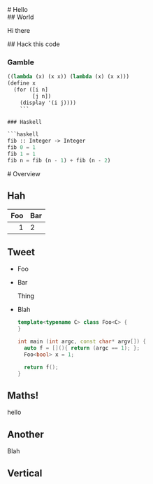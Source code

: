 <section>
# Hello

</section>

<section>
## World

Hi there

</section>


<section>
## Hack this code

### Gamble

```lisp
((lambda (x) (x x)) (lambda (x) (x x)))
(define x
  (for ([i n]
        [j n])
    (display '(i j))))
	```

### Haskell

```haskell
fib :: Integer -> Integer
fib 0 = 1
fib 1 = 1
fib n = fib (n - 1) + fib (n - 2)
```



</section>

<section>
# Overview




## Hah

| Foo | Bar
|----:|:----
|  1  |  2





## Tweet

* Foo

* Bar

    Thing

* Blah

    ```cpp
    template<typename C> class Foo<C> {
    }

    int main (int argc, const char* argv[]) {
      auto f = [](){ return (argc == 1); };
      Foo<bool> x = 1;

      return f();
    }
    ```



# Maths!

hello



## Another

Blah



## Vertical


</section>
